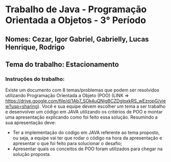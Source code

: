 # Trabalho de Java - Programação Orientada a Objetos - 3° Período

## Nomes: Cezar, Igor Gabriel, Gabrielly, Lucas Henrique, Rodrigo

## Tema do trabalho: Estacionamento

### Instruções do trabalho:

Existe um documento com 8 temas/problemas que podem ser resolvidos utilizando Programação Orientada a Objeto (POO) (LINK => https://drive.google.com/file/d/1Ab7_SOk4uQNigBCZDgloxkRS_wEzropG/view?usp=sharing). Você e sua equipe devem escolher um tema a ser trabalho e desenvolver um código em JAVA utilizando os critérios de POO e montar uma apresentação explicando como foi feito essa solução. Resumindo a sua apresentação deve:
- Ter a implementação do código em JAVA referente ao tema proposto, ou seja, a
equipe vai ter que rodar o código na hora da apresentação e apresentar o que foi
feito para solucionar o desafio;
- Apresentar quais os conceitos de POO foram utilizados para chegar na solução
proposta.
